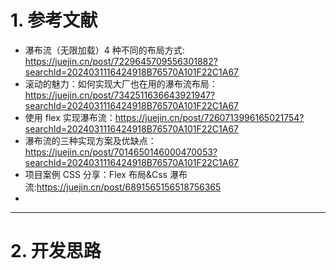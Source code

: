 # 1. 参考文献

- 瀑布流（无限加载）4 种不同的布局方式: https://juejin.cn/post/7229645709556301882?searchId=2024031116424918B76570A101F22C1A67
- 滚动的魅力：如何实现大厂也在用的瀑布流布局：https://juejin.cn/post/7342511636643921947?searchId=2024031116424918B76570A101F22C1A67
- 使用 flex 实现瀑布流：https://juejin.cn/post/7260713996165021754?searchId=2024031116424918B76570A101F22C1A67
- 瀑布流的三种实现方案及优缺点：https://juejin.cn/post/7014650146000470053?searchId=2024031116424918B76570A101F22C1A67
- 项目案例 CSS 分享：Flex 布局&Css 瀑布流:https://juejin.cn/post/6891565156518756365
-

---

# 2. 开发思路
